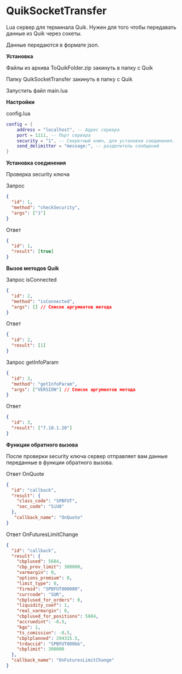 # QuikSocketTransfer
Lua сервер для терминала Quik. Нужен для того чтобы передавать данные из Quik через сокеты.

Данные передаются в формате json.

**Установка**

Файлы из архива ToQuikFolder.zip закинуть в папку с Quik

Папку QuikSocketTransfer закинуть в папку с Quik

Запустить файл main.lua

**Настройки**

config.lua

```lua
config = {
    address = "localhost", -- Адрес сервера
    port = 1111, -- Порт сервера
    security = "1", -- Секретный ключ, для установки соединения.
    send_delimitter = "message:", -- разделитель сообщений
}
```

**Установка соединения**

Проверка security ключа

Запрос

```json
{
  "id": 1,
  "method": "checkSecurity",
  "args": ["1"]
}
```

Ответ

```json
{
  "id": 1,
  "result": [true]
}
```

**Вызов методов Quik**

Запрос isConnected

```json
{
  "id": 2,
  "method": "isConnected",
  "args": [] // Список аргументов метода
}
```

Ответ

```json
{
  "id": 2,
  "result": [1]
}
```

Запрос getInfoParam

```json
{
  "id": 3,
  "method": "getInfoParam",
  "args": ["VERSION"] // Список аргументов метода
}
```

Ответ

```json
{
  "id": 3,
  "result": ["7.18.1.20"]
}
```

**Функции обратного вызова**

После проверки security ключа сервер отправляет вам данные переданные в функции обратного вызова.

Ответ OnQuote

```json
{
  "id": "callback",
  "result": {
    "class_code": "SPBFUT",
    "sec_code": "SiU8"
  },
   "callback_name": "OnQuote"
}
```

Ответ OnFuturesLimitChange

```json
{
  "id": "callback", 
  "result": {
    "cbplused": 5684, 
    "cbp_prev_limit": 300000, 
    "varmargin": 0, 
    "options_premium": 0, 
    "limit_type": 0, 
    "firmid": "SPBFUT000000", 
    "currcode": "SUR", 
    "cbplused_for_orders": 0, 
    "liquidity_coef": 1, 
    "real_varmargin": 0, 
    "cbplused_for_positions": 5684, 
    "accruedint": -0.5, 
    "kgo": 1, 
    "ts_comission": -0.5, 
    "cbplplanned": 294315.5, 
    "trdaccid": "SPBFUT000bb", 
    "cbplimit": 300000
  },
  "callback_name": "OnFuturesLimitChange"
}
```